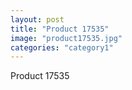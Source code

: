 ```yaml
---
layout: post
title: "Product 17535"
image: "product17535.jpg"
categories: "category1"
---
```

Product 17535
